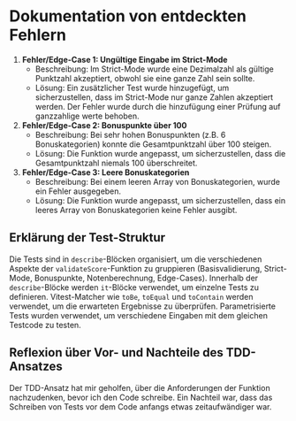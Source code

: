# Dokumentation von entdeckten Fehlern 

1.  **Fehler/Edge-Case 1: Ungültige Eingabe im Strict-Mode**
    * Beschreibung: Im Strict-Mode wurde eine Dezimalzahl als gültige Punktzahl akzeptiert, obwohl sie eine ganze Zahl sein sollte.
    * Lösung: Ein zusätzlicher Test wurde hinzugefügt, um sicherzustellen, dass im Strict-Mode nur ganze Zahlen akzeptiert werden. Der Fehler wurde durch die hinzufügung einer Prüfung auf ganzzahlige werte behoben.
2.  **Fehler/Edge-Case 2: Bonuspunkte über 100**
    * Beschreibung: Bei sehr hohen Bonuspunkten (z.B. 6 Bonuskategorien) konnte die Gesamtpunktzahl über 100 steigen.
    * Lösung: Die Funktion wurde angepasst, um sicherzustellen, dass die Gesamtpunktzahl niemals 100 überschreitet.
3.  **Fehler/Edge-Case 3: Leere Bonuskategorien**
    * Beschreibung: Bei einem leeren Array von Bonuskategorien, wurde ein Fehler ausgegeben.
    * Lösung: Die Funktion wurde angepasst, um sicherzustellen, dass ein leeres Array von Bonuskategorien keine Fehler ausgibt.

## Erklärung der Test-Struktur

Die Tests sind in `describe`-Blöcken organisiert, um die verschiedenen Aspekte der `validateScore`-Funktion zu gruppieren (Basisvalidierung, Strict-Mode, Bonuspunkte, Notenberechnung, Edge-Cases). Innerhalb der `describe`-Blöcke werden `it`-Blöcke verwendet, um einzelne Tests zu definieren. Vitest-Matcher wie `toBe`, `toEqual` und `toContain` werden verwendet, um die erwarteten Ergebnisse zu überprüfen. Parametrisierte Tests wurden verwendet, um verschiedene Eingaben mit dem gleichen Testcode zu testen.

## Reflexion über Vor- und Nachteile des TDD-Ansatzes

Der TDD-Ansatz hat mir geholfen, über die Anforderungen der Funktion nachzudenken, bevor ich den Code schreibe.  Ein Nachteil war, dass das Schreiben von Tests vor dem Code anfangs etwas zeitaufwändiger war. 

